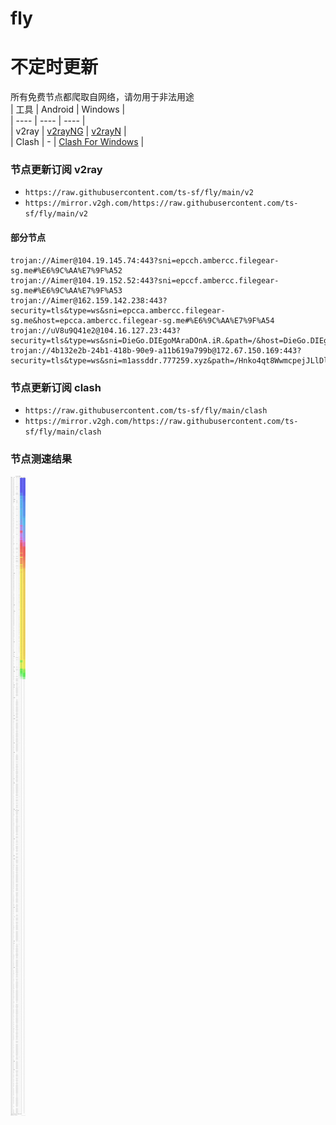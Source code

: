 # fly
# 不定时更新
所有免费节点都爬取自网络，请勿用于非法用途  
|  工具  | Android  | Windows  |  
|  ----  | ----   | ----  |  
| v2ray  | [v2rayNG](https://github.com/2dust/v2rayNG/releases) | [v2rayN](https://github.com/2dust/v2rayN/releases) |  
| Clash  | - | [Clash For Windows](https://github.com/2dust/clashN/releases) | 
  
### 节点更新订阅  v2ray
- `https://raw.githubusercontent.com/ts-sf/fly/main/v2`  
- `https://mirror.v2gh.com/https://raw.githubusercontent.com/ts-sf/fly/main/v2`  

#### 部分节点  
``` 
trojan://Aimer@104.19.145.74:443?sni=epcch.ambercc.filegear-sg.me#%E6%9C%AA%E7%9F%A52
trojan://Aimer@104.19.152.52:443?sni=epccf.ambercc.filegear-sg.me#%E6%9C%AA%E7%9F%A53
trojan://Aimer@162.159.142.238:443?security=tls&type=ws&sni=epcca.ambercc.filegear-sg.me&host=epcca.ambercc.filegear-sg.me#%E6%9C%AA%E7%9F%A54
trojan://uV8u9Q41e2@104.16.127.23:443?security=tls&type=ws&sni=DieGo.DIEgoMAraDOnA.iR.&path=/&host=DieGo.DIEgoMAraDOnA.iR.#%E6%9C%AA%E7%9F%A55
trojan://4b132e2b-24b1-418b-90e9-a11b619a799b@172.67.150.169:443?security=tls&type=ws&sni=m1assddr.777259.xyz&path=/Hnko4qt8WwmcpejJLlDlbpi&host=m1assddr.777259.xyz#%E6%9C%AA%E7%9F%A56
```
### 节点更新订阅  clash
- `https://raw.githubusercontent.com/ts-sf/fly/main/clash`  
- `https://mirror.v2gh.com/https://raw.githubusercontent.com/ts-sf/fly/main/clash`  

### 节点测速结果
![image](traffic.png)

